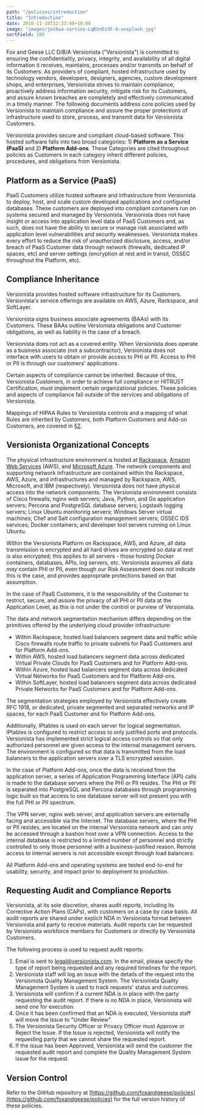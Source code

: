 ```yaml
---
path: "/policies/introduction"
title: "Introduction"
date: 2018-11-18T12:33:46+10:00
image: "images/joshua-sortino-LqKhnDzSF-8-unsplash.jpg"
sortField: 100
---
```


Fox and Geese LLC D/B/A Versionista ("Versionista") is committed to ensuring the
confidentiality, privacy, integrity, and availability of all digital information
it receives, maintains, processes and/or transmits on behalf of its Customers.
As providers of compliant, hosted infrastructure used by technology vendors,
developers, designers, agencies, custom development shops, and enterprises,
Versionista strives to maintain compliance, proactively address information
security, mitigate risk for its Customers, and assure known breaches are
completely and effectively communicated in a timely manner. The following
documents address core policies used by Versionista to maintain compliance and
assure the proper protections of infrastructure used to store, process, and
transmit data for Versionista Customers.

Versionista provides secure and compliant cloud-based software. This hosted
software falls into two broad categories: 1) **Platform as a Service (PaaS)**
and 2) **Platform Add-ons**. These Categories are cited throughout policies as
Customers in each category inherit different policies, procedures, and
obligations from Versionista.

## Platform as a Service (PaaS)

PaaS Customers utilize hosted software and infrastructure from Versionista to
deploy, host, and scale custom developed applications and configured databases.
These customers are deployed into compliant containers run on systems secured
and managed by Versionista. Versionista does not have insight or access into
application level data of PaaS Customers and, as such, does not have the ability
to secure or manage risk associated with application level vulnerabilities and
security weaknesses. Versionista makes every effort to reduce the risk of
unauthorized disclosure, access, and/or breach of PaaS Customer data through
network (firewalls, dedicated IP spaces, etc) and server settings (encryption at
rest and in transit, OSSEC throughout the Platform, etc).

## Compliance Inheritance

Versionista provides hosted software infrastructure for its Customers.
Versionista's service offerings are available on AWS, Azure, Rackspace, and
SoftLayer.

Versionista signs business associate agreements (BAAs) with its Customers. These
BAAs outline Versionista obligations and Customer obligations, as well as
liability in the case of a breach.

Versionista does not act as a covered entity. When Versionista does operate as a
business associate (not a subcontractor), Versionista does not interface with
users to obtain or provide access to PHI or PII. Access to PHI or PII is through
our customers' applications.

Certain aspects of compliance cannot be inherited. Because of this, Versionista
Customers, in order to achieve full compliance or HITRUST Certification, must
implement certain organizational policies. These policies and aspects of
compliance fall outside of the services and obligations of Versionista.

Mappings of HIPAA Rules to Versionista controls and a mapping of what Rules are
inherited by Customers, both Platform Customers and Add-on Customers, are
covered in [§2](#2-hipaa-inheritance).

## Versionista Organizational Concepts

The physical infrastructure environment is hosted at
[Rackspace](https://www.rackspace.com/),
[Amazon Web Services](https://aws.amazon.com/) (AWS), and
[Microsoft Azure](https://azure.microsoft.com/). The network components and
supporting network infrastructure are contained within the Rackspace, AWS,
Azure, and infrastructures and managed by Rackspace, AWS, Microsoft, and IBM
(respectively). Versionista does not have physical access into the network
components. The Versionista environment consists of Cisco firewalls; nginx web
servers; Java, Python, and Go application servers; Percona and PostgreSQL
database servers; Logstash logging servers; Linux Ubuntu monitoring servers;
Windows Server virtual machines; Chef and Salt configuration management servers;
OSSEC IDS services; Docker containers; and developer tool servers running on
Linux Ubuntu.

Within the Versionista Platform on Rackspace, AWS, and Azure, all data
transmission is encrypted and all hard drives are encrypted so data at rest is
also encrypted; this applies to all servers - those hosting Docker containers,
databases, APIs, log servers, etc. Versionista assumes all data _may_ contain
PHI or PII, even though our Risk Assessment does not indicate this is the case,
and provides appropriate protections based on that assumption.

In the case of PaaS Customers, it is the responsibility of the Customer to
restrict, secure, and assure the privacy of all PHI or PII data at the
Application Level, as this is not under the control or purview of Versionista.

The data and network segmentation mechanism differs depending on the primitives
offered by the underlying cloud provider infrastructure:

- Within Rackspace, hosted load balancers segment data and traffic while Cisco
  firewalls route traffic to private subnets for PaaS Customers and for Platform
  Add-ons.
- Within AWS, hosted load balancers segment data across dedicated Virtual
  Private Clouds for PaaS Customers and for Platform Add-ons.
- Within Azure, hosted load balancers segment data across dedicated Virtual
  Networks for PaaS Customers and for Platform Add-ons.
- Within SoftLayer, hosted load balancers segment data across dedicated Private
  Networks for PaaS Customers and for Platform Add-ons.

The segmentation strategies employed by Versionista effectively create RFC 1918,
or dedicated, private segmented and separated networks and IP spaces, for each
PaaS Customer and for Platform Add-ons.

Additionally, IPtables is used on each server for logical segmentation. IPtables
is configured to restrict access to only justified ports and protocols.
Versionista has implemented strict logical access controls so that only
authorized personnel are given access to the internal management servers. The
environment is configured so that data is transmitted from the load balancers to
the application servers over a TLS encrypted session.

In the case of Platform Add-ons, once the data is received from the application
server, a series of Application Programming Interface (API) calls is made to the
database servers where the PHI or PII resides. The PHI or PII is separated into
PostgreSQL and Percona databases through programming logic built so that access
to one database server will not present you with the full PHI or PII spectrum.

The VPN server, nginx web server, and application servers are externally facing
and accessible via the Internet. The database servers, where the PHI or PII
resides, are located on the internal Versionista network and can only be
accessed through a bastion host over a VPN connection. Access to the internal
database is restricted to a limited number of personnel and strictly controlled
to only those personnel with a business-justified reason. Remote access to
internal servers is not accessible except through load balancers.

All Platform Add-ons and operating systems are tested end-to-end for usability,
security, and impact prior to deployment to production.

## Requesting Audit and Compliance Reports

Versionista, at its sole discretion, shares audit reports, including its
Corrective Action Plans (CAPs), with customers on a case by case basis. All
audit reports are shared under explicit NDA in Versionista format between
Versionista and party to receive materials. Audit reports can be requested by
Versionista workforce members for Customers or directly by Versionista
Customers.

The following process is used to request audit reports:

1. Email is sent to legal@versionista.com. In the email, please specify the type
   of report being requested and any required timelines for the report.
2. Versionista staff will log an issue with the details of the request into the
   Versionista Quality Management System. The Versionista Quality Management
   System is used to track requests' status and outcomes.
3. Versionista will confirm if a current NDA is in place with the party
   requesting the audit report. If there is no NDA in place, Versionista will
   send one for execution.
4. Once it has been confirmed that an NDA is executed, Versionista staff will
   move the issue to "Under Review".
5. The Versionista Security Officer or Privacy Officer must Approve or Reject
   the Issue. If the Issue is rejected, Versionista will notify the requesting
   party that we cannot share the requested report.
6. If the issue has been Approved, Versionista will send the customer the
   requested audit report and complete the Quality Management System issue for
   the request.

## Version Control

Refer to the GitHub repository at
[https://github.com/foxandgeese/policies](https://github.com/foxandgeese/policies)
for the full version history of these policies.
